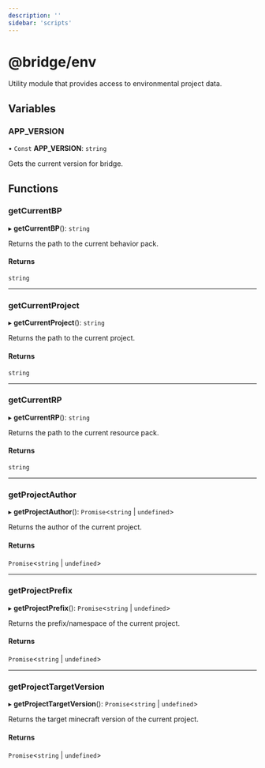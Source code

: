 ```yaml
---
description: ''
sidebar: 'scripts'
---
```


# @bridge/env

Utility module that provides access to environmental project data.

## Variables

### APP\_VERSION

• `Const` **APP\_VERSION**: `string`

Gets the current version for bridge.

## Functions

### getCurrentBP

▸ **getCurrentBP**(): `string`

Returns the path to the current behavior pack.

#### Returns

`string`

___

### getCurrentProject

▸ **getCurrentProject**(): `string`

Returns the path to the current project.

#### Returns

`string`

___

### getCurrentRP

▸ **getCurrentRP**(): `string`

Returns the path to the current resource pack.

#### Returns

`string`

___

### getProjectAuthor

▸ **getProjectAuthor**(): `Promise`<`string` \| `undefined`\>

Returns the author of the current project.

#### Returns

`Promise`<`string` \| `undefined`\>

___

### getProjectPrefix

▸ **getProjectPrefix**(): `Promise`<`string` \| `undefined`\>

Returns the prefix/namespace of the current project.

#### Returns

`Promise`<`string` \| `undefined`\>

___

### getProjectTargetVersion

▸ **getProjectTargetVersion**(): `Promise`<`string` \| `undefined`\>

Returns the target minecraft version of the current project.

#### Returns

`Promise`<`string` \| `undefined`\>
